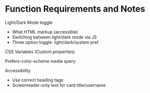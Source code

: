 # Function Requirements and Notes

Light/Dark Mode toggle

- What HTML markup (accessible)
- Switching between light/dark mode via JS
- Three option toggle: light/dark/system pref

CSS Variables (Custom properties)

Prefers-color-scheme media query

Accessibility
- Use correct heading tage 
- Screenreader-only text for card title/username

